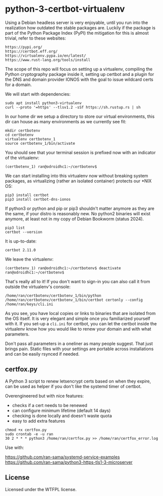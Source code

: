 # python-3-certbot-virtualenv
Using a Debian headless server is very enjoyable, until you run into the realization how outdated the stable packages are. Luckily if the package is part of the Python Package Index (PyPI) the mitigation for this is almost trivial, refer to these websites:
```
https://pypi.org/
https://certbot.eff.org/
https://virtualenv.pypa.io/en/latest/
https://www.rust-lang.org/tools/install
```
The scope of this repo will focus on setting up a virtualenv, compiling the Python cryptography package inside it, setting up certbot and a plugin for the DNS and domain provider IONOS with the goal to issue wildcard certs for a domain.

We will start with dependencies:
```
sudo apt install python3-virtualenv
curl --proto '=https' --tlsv1.2 -sSf https://sh.rustup.rs | sh
```
In our home dir we setup a directory to store our virtual environments, this dir can house as many environments as we currently see fit:
```
mkdir certbotenv
cd certbotenv
virtualenv certbotenv_1
source certbotenv_1/bin/activate
```
You should see that your terminal session is prefixed now with an indicator of the virtualenv:
```
(certbotenv_1) ran@odroidhc1:~/certbotenv$
```
We can start installing into this virtualenv now without breaking system packages, as virtualizing (rather an isolated container) protects our *NIX OS:
```
pip3 install certbot
pip3 install certbot-dns-ionos
```
If python3 or python and pip or pip3 shouldn't matter anymore as they are the same, if your distro is reasonably new. No python2 binaries will exist anymore, at least not in my copy of Debian Bookworm (status 2024).
```
pip3 list
certbot --version
```
It is up-to-date:
```
certbot 2.11.0
```
We leave the virtualenv:
```
(certbotenv_1) ran@odroidhc1:~/certbotenv$ deactivate
ran@odroidhc1:~/certbotenv$
```
That's really all to it! If you don't want to sign-in you can also call it from outside the virtualenv's console:
```
/home/ran/certbotenv/certbotenv_1/bin/python /home/ran/certbotenv/certbotenv_1/bin/certbot certonly --config /home/ran/keys/cli.ini
```
As you see, you have local copies or links to binaries that are isolated from the OS itself. It is very elegant and simple once you familiarized yourself with it. If you set-up a ```cli.ini``` for certbot, you can let the certbot inside the virtualenv know how you would like to renew your domain and with what parameters.

Don't pass all parameters in a oneliner as many people suggest. That just brings pain. Static files with your settings are portable across installations and can be easily rsynced if needed.

## certfox.py
A Python 3 script to renew letsencrypt certs based on when they expire, can be used as helper if you don't like the systemd timer of certbot. 

Overengineered but with nice features:

* checks if a cert needs to be renewed
* can configure minimum lifetime (default 14 days)
* checking is done locally and doesn't waste quota
* easy to add extra features

```
chmod +x certfox.py
sudo crontab -e -u ran
30 2 * * * python3 /home/ran/certfox.py >> /home/ran/certfox_error.log
```

Use with:

https://github.com/ran-sama/systemd-service-examples  
https://github.com/ran-sama/python3-https-tls1-3-microserver  


## License
Licensed under the WTFPL license.
